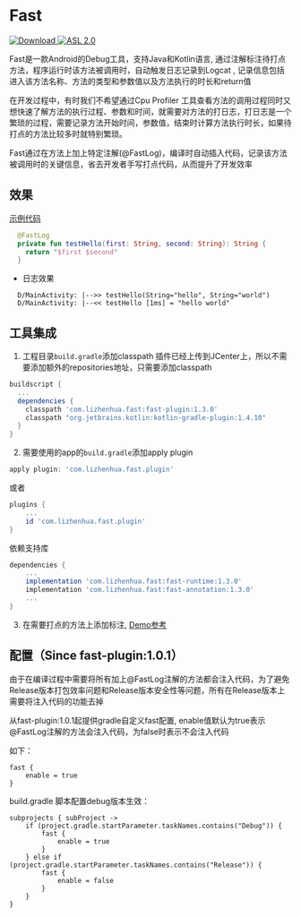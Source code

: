# Fast

[ ![Download](https://api.bintray.com/packages/lizhenhua2003/maven/fast-plugin/images/download.svg?version=1.3.0) ](https://bintray.com/lizhenhua2003/maven/fast-plugin/1.3.0/link)
[![ASL 2.0](https://img.shields.io/hexpm/l/plug.svg)](https://github.com/qq877693928/Fast/blob/main/LICENSE)

Fast是一款Android的Debug工具，支持Java和Kotlin语言, 通过注解标注待打点方法，程序运行时该方法被调用时，自动触发日志记录到Logcat
, 记录信息包括进入该方法名称、方法的类型和参数值以及方法执行的时长和return值

在开发过程中，有时我们不希望通过Cpu Profiler
工具查看方法的调用过程同时又想快速了解方法的执行过程、参数和时间，就需要对方法的打日志，打日志是一个繁琐的过程，需要记录方法开始时间，参数值，结束时计算方法执行时长，如果待打点的方法比较多时就特别繁琐。

Fast通过在方法上加上特定注解(@FastLog)，编译时自动插入代码，记录该方法被调用时的关键信息，省去开发者手写打点代码，从而提升了开发效率

## 效果
[示例代码](https://github.com/qq877693928/Fast/blob/main/demo/src/main/java/com/lizhenhua/fast/demo/MainActivity.kt)

```kotlin
  @FastLog
  private fun testHello(first: String, second: String): String {
    return "$first $second"
  }
```
* 日志效果
```shell script
  D/MainActivity: |-->> testHello(String="hello", String="world")
  D/MainActivity: |--<< testHello [1ms] = "hello world"
```

## 工具集成
1. 工程目录`build.gradle`添加classpath
插件已经上传到JCenter上，所以不需要添加额外的repositories地址，只需要添加classpath
```groovy
buildscript {
  ...
  dependencies {
    classpath 'com.lizhenhua.fast:fast-plugin:1.3.0'
    classpath "org.jetbrains.kotlin:kotlin-gradle-plugin:1.4.10"
  }
}
```

2. 需要使用的app的`build.gradle`添加apply plugin
```groovy
apply plugin: 'com.lizhenhua.fast.plugin'
```
或者
```groovy
plugins {
    ...
    id 'com.lizhenhua.fast.plugin'
}
```

依赖支持库
```groovy
dependencies {
    ...
    implementation 'com.lizhenhua.fast:fast-runtime:1.3.0'
    implementation 'com.lizhenhua.fast:fast-annotation:1.3.0'
    ...
}
```

3. 在需要打点的方法上添加标注, [Demo参考](https://github.com/qq877693928/Fast/blob/main/demo)

## 配置（Since fast-plugin:1.0.1）

由于在编译过程中需要将所有加上@FastLog注解的方法都会注入代码，为了避免Release版本打包效率问题和Release版本安全性等问题，所有在Release版本上需要将注入代码的功能去掉

从fast-plugin:1.0.1起提供gradle自定义fast配置, enable值默认为true表示@FastLog注解的方法会注入代码，为false时表示不会注入代码
 
如下：
```shell script
fast {
    enable = true
}
```

build.gradle
脚本配置debug版本生效：
```shell script
subprojects { subProject ->
    if (project.gradle.startParameter.taskNames.contains("Debug")) {
        fast {
            enable = true
        }
    } else if (project.gradle.startParameter.taskNames.contains("Release")) {
        fast {
            enable = false
        }
    }
}
```
